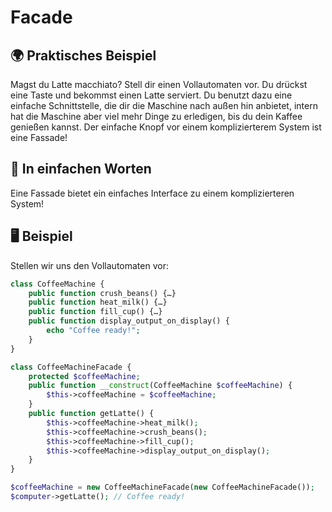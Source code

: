 # Facade

## 🌍 Praktisches Beispiel

Magst du Latte macchiato? Stell dir einen Vollautomaten vor. Du drückst eine Taste und bekommst einen Latte serviert. Du benutzt dazu eine einfache Schnittstelle, die dir die Maschine nach außen hin anbietet, intern hat die Maschine aber viel mehr Dinge zu erledigen, bis du dein Kaffee genießen kannst. Der einfache Knopf vor einem komplizierterem System ist eine Fassade! 

## 💬 In einfachen Worten
Eine Fassade bietet ein einfaches Interface zu einem komplizierteren System! 

## 🖥 Beispiel
Stellen wir uns den Vollautomaten vor:
```php 
class CoffeeMachine {
	public function crush_beans() {…}
	public function heat_milk() {…}
	public function fill_cup() {…}
	public function display_output_on_display() {
		echo "Coffee ready!";
	}
}

class CoffeeMachineFacade {
	protected $coffeeMachine;
	public function __construct(CoffeeMachine $coffeeMachine) {
		$this->coffeeMachine = $coffeeMachine;
	}
	public function getLatte() {
		$this->coffeeMachine->heat_milk();
		$this->coffeeMachine->crush_beans();
		$this->coffeeMachine->fill_cup();
		$this->coffeeMachine->display_output_on_display();
	}
}

$coffeeMachine = new CoffeeMachineFacade(new CoffeeMachineFacade());
$computer->getLatte(); // Coffee ready!
```